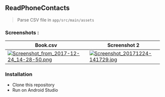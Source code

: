 ## ReadPhoneContacts
>Parse CSV file in `app/src/main/assets`

### Screenshots :

Book.csv|Screenshot 2
-|-|
[![Screenshot_from_2017-12-24_14-28-50.png](https://s10.postimg.org/y12y2l6tl/Screenshot_from_2017-12-24_14-28-50.png)](https://postimg.org/image/ej8amn9vp/)|[![Screenshot_20171224-141729.jpg](https://s10.postimg.org/ramgt5by1/Screenshot_20171224-141729.jpg)](https://postimg.org/image/uu8eiyenp/)|

### Installation ###
* Clone this repository
* Run on Android Studio




